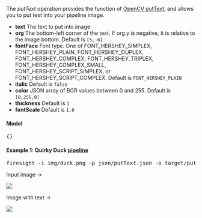 The _putText_ operation provides the function of [OpenCV putText](http://docs.opencv.org/modules/core/doc/drawing_functions.html#puttext), and allows you to put text into your pipeline image.

* **text** The text to put into image
* **org** The bottom-left corner of the text. If org.y is negative, it is relative to the image bottom. Default is `[5,-6]`
* **fontFace** Font type. One of FONT_HERSHEY_SIMPLEX, FONT_HERSHEY_PLAIN, FONT_HERSHEY_DUPLEX, FONT_HERSHEY_COMPLEX, FONT_HERSHEY_TRIPLEX, FONT_HERSHEY_COMPLEX_SMALL, FONT_HERSHEY_SCRIPT_SIMPLEX, or FONT_HERSHEY_SCRIPT_COMPLEX. Default is `FONT_HERSHEY_PLAIN`
* **italic** Default is `false`
* **color** JSON array of BGR values between 0 and 255. Default is `[0,255,0]`
* **thickness** Default is `1`
* **fontScale** Default is `1.0`

#### Model 
<pre>{}</pre>

#### Example 1: Quirky Duck [pipeline](https://github.com/firepick1/FireSight/blob/master/json/putText.json)
<pre>firesight -i img/duck.png -p json/putText.json -o target/putText.png -Dtext="Quirky Duck" -Dcolor=[64,0,0]</pre>

Input image &rarr;

<img src="https://github.com/firepick1/FireSight/blob/master/img/duck.png?raw=true">

Image with text &rarr;

<img src="https://github.com/firepick1/FireSight/blob/master/img/putText.png?raw=true">
